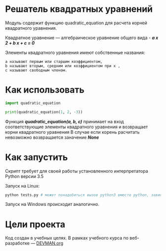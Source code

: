 # Решатель квадратных уравнений

Модуль содержит функцию quadratic_equation для расчета корней квадратного уравнения.

Квадратное уравнение — алгебраическое уравнение общего вида  - _**a x 2 + b x + c = 0**_  

Элементы квадратного уравнения имеют собственные названия:

    a называют первым или старшим коэффициентом,
    b называют вторым, средним или коэффициентом при x ,
    c называют свободным членом.


# Как использовать

```python
import quadratic_equation

print(quadratic_equation(1, 2, -3))

```
Функция _**quadratic_equation(a, b, c)**_  принимает на вход соответствующие элементы квадратного уравнения и возвращает корни квадратного уравнения 
В случае если корень расчитать невозможно возвращается заначение _**None**_


# Как запустить

Скрипт требует для своей работы установленного интерпретатора Python версии 3.5

Запуск на Linux:

```bash
python tests.py # может понадобиться вызов python3 вместо python, зависит от настроек операционной системы
```

Запуск на Windows происходит аналогично.

# Цели проекта

Код создан в учебных целях. В рамках учебного курса по веб-разработке ― [DEVMAN.org](https://devman.org)
